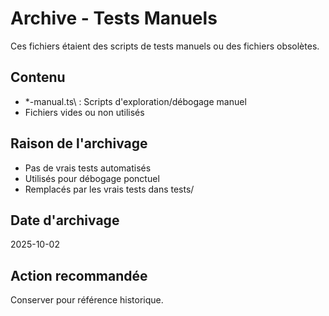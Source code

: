 # Archive - Tests Manuels

Ces fichiers étaient des scripts de tests manuels ou des fichiers obsolètes.

## Contenu
- \*-manual.ts\ : Scripts d'exploration/débogage manuel
- Fichiers vides ou non utilisés

## Raison de l'archivage
- Pas de vrais tests automatisés
- Utilisés pour débogage ponctuel
- Remplacés par les vrais tests dans tests/

## Date d'archivage
2025-10-02

## Action recommandée
Conserver pour référence historique.
